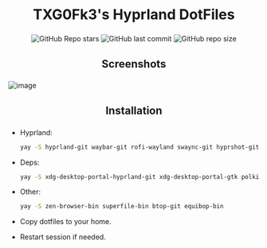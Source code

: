 <div align="center">
    <h1> TXG0Fk3's Hyprland DotFiles </h1>
    <h3></h3>
</div>

<div align="center">

![GitHub Repo stars](https://img.shields.io/github/stars/TXG0Fk3/Windows-Dots?style=for-the-badge&color=ff94bc)
![GitHub last commit](https://img.shields.io/github/last-commit/TXG0Fk3/Windows-Dots?style=for-the-badge&color=ff94bc)
![GitHub repo size](https://img.shields.io/github/repo-size/TXG0Fk3/Windows-Dots?style=for-the-badge&color=ff94bc)
<br/>
</div>


<div align="center">
    <h2>Screenshots</h2>
    <h3></h3>
</div>

![image](https://github.com/user-attachments/assets/9ef53215-d04e-47b8-8eb5-a7fceab94341)


<div align="center">
    <h2>Installation</h2>
    <h3></h3>
</div>

- Hyprland:
    ```bash
    yay -S hyprland-git waybar-git rofi-wayland swaync-git hyprshot-git swww catppuccin-cursors-mocha
    ```

- Deps:
    ```bash
    yay -S xdg-desktop-portal-hyprland-git xdg-desktop-portal-gtk polkit-gnome ttf-jetbrains-mono ttf-jetbrains-mono-nerd noto-fonts noto-fonts-cjk noto-fonts-emoji pavucontrol papirus-icon-theme nwg-look
    ```

- Other:
    ```bash
    yay -S zen-browser-bin superfile-bin btop-git equibop-bin
    ```

- Copy dotfiles to your home.
- Restart session if needed.
